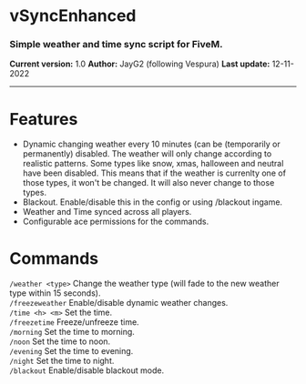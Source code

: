# vSyncEnhanced

### Simple weather and time sync script for FiveM.

**Current version:** 1.0
**Author:** JayG2 (following Vespura)
**Last update:** 12-11-2022

***

# Features
- Dynamic changing weather every 10 minutes (can be (temporarily or permanently) disabled. The weather will only change according to realistic patterns. Some types like snow, xmas, halloween and neutral have been disabled. This means that if the weather is currenlty one of those types, it won't be changed. It will also never change to those types.
- Blackout. Enable/disable this in the config or using /blackout ingame.
- Weather and Time synced across all players.
- Configurable ace permissions for the commands.

# Commands
`/weather <type>` Change the weather type (will fade to the new weather type within 15 seconds). <br />
`/freezeweather` Enable/disable dynamic weather changes. <br />
`/time <h> <m>` Set the time. <br />
`/freezetime` Freeze/unfreeze time. <br />
`/morning` Set the time to morning. <br />
`/noon` Set the time to noon. <br />
`/evening` Set the time to evening. <br />
`/night` Set the time to night. <br />
`/blackout` Enable/disable blackout mode.
